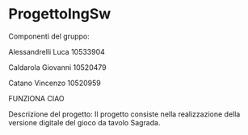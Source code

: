 # ProgettoIngSw
Componenti del gruppo:

Alessandrelli Luca 10533904

Caldarola Giovanni 10520479

Catano Vincenzo 10520959

FUNZIONA
CIAO

Descrizione del progetto: Il progetto consiste nella realizzazione della versione digitale del gioco da tavolo Sagrada.
